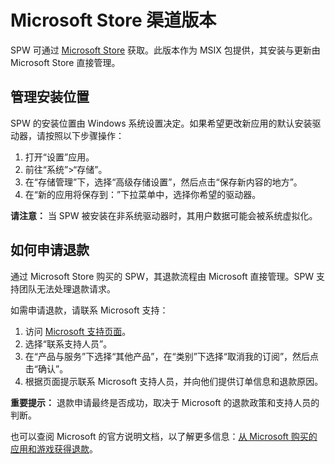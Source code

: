 # Microsoft Store 渠道版本

SPW 可通过 [Microsoft Store](https://apps.microsoft.com/detail/9P42FQ0WPQXK) 获取。此版本作为 MSIX 包提供，其安装与更新由 Microsoft Store 直接管理。

## 管理安装位置

SPW 的安装位置由 Windows 系统设置决定。如果希望更改新应用的默认安装驱动器，请按照以下步骤操作：

1.  打开“设置”应用。
2.  前往“系统”>“存储”。
3.  在“存储管理”下，选择“高级存储设置”，然后点击“保存新内容的地方”。
4.  在“新的应用将保存到：”下拉菜单中，选择你希望的驱动器。

**请注意：** 当 SPW 被安装在非系统驱动器时，其用户数据可能会被系统虚拟化。

## 如何申请退款

通过 Microsoft Store 购买的 SPW，其退款流程由 Microsoft 直接管理。SPW 支持团队无法处理退款请求。

如需申请退款，请联系 Microsoft 支持：

1.  访问 [Microsoft 支持页面](https://support.microsoft.com/home/contact?linkquery=Cancel%20a%20subscription)。
2.  选择“联系支持人员”。
3.  在“产品与服务”下选择“其他产品”，在“类别”下选择“取消我的订阅”，然后点击“确认”。
4.  根据页面提示联系 Microsoft 支持人员，并向他们提供订单信息和退款原因。

**重要提示：** 退款申请最终是否成功，取决于 Microsoft 的退款政策和支持人员的判断。

也可以查阅 Microsoft 的官方说明文档，以了解更多信息：[从 Microsoft 购买的应用和游戏获得退款](https://support.microsoft.com/zh-cn/account-billing/%E4%BB%8E-microsoft-%E8%B4%AD%E4%B9%B0%E7%9A%84%E5%BA%94%E7%94%A8%E5%92%8C%E6%B8%B8%E6%88%8F%E8%8E%B7%E5%BE%97%E9%80%80%E6%AC%BE-81629012-aa4f-f48b-2394-8596f415072b)。
